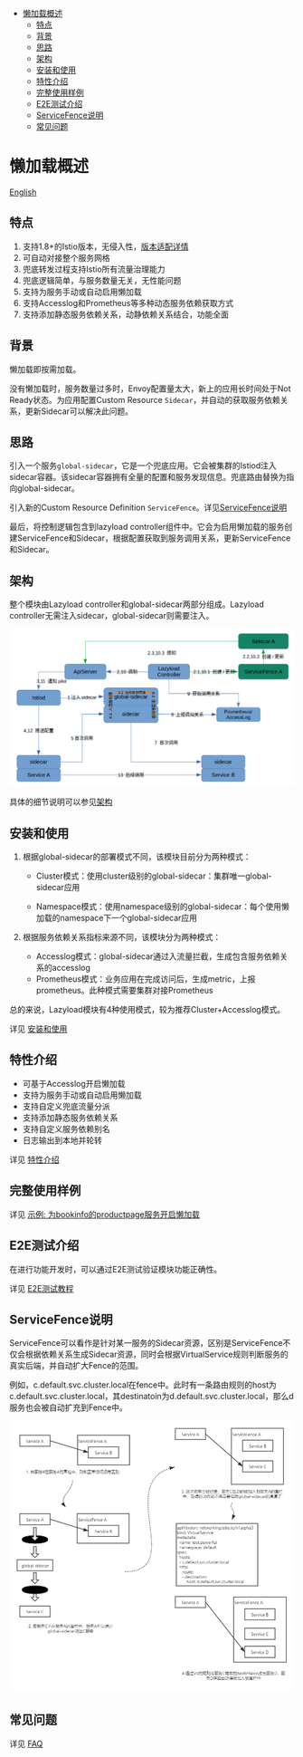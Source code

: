 - [懒加载概述](#懒加载概述)
  - [特点](#特点)
  - [背景](#背景)
  - [思路](#思路)
  - [架构](#架构)
  - [安装和使用](#安装和使用)
  - [特性介绍](#特性介绍)
  - [完整使用样例](#完整使用样例)
  - [E2E测试介绍](#e2e测试介绍)
  - [ServiceFence说明](#servicefence说明)
  - [常见问题](#常见问题)


# 懒加载概述

[English](./README.md)

## 特点

1. 支持1.8+的Istio版本，无侵入性，[版本适配详情](https://github.com/slime-io/slime/issues/145)
2. 可自动对接整个服务网格
3. 兜底转发过程支持Istio所有流量治理能力
4. 兜底逻辑简单，与服务数量无关，无性能问题
5. 支持为服务手动或自动启用懒加载
6. 支持Accesslog和Prometheus等多种动态服务依赖获取方式
7. 支持添加静态服务依赖关系，动静依赖关系结合，功能全面





## 背景

懒加载即按需加载。

没有懒加载时，服务数量过多时，Envoy配置量太大，新上的应用长时间处于Not Ready状态。为应用配置Custom Resource `Sidecar`，并自动的获取服务依赖关系，更新Sidecar可以解决此问题。



## 思路

引入一个服务`global-sidecar`，它是一个兜底应用。它会被集群的Istiod注入sidecar容器。该sidecar容器拥有全量的配置和服务发现信息。兜底路由替换为指向global-sidecar。

引入新的Custom Resource Definition `ServiceFence`。详见[ServiceFence说明](#ServiceFence说明)

最后，将控制逻辑包含到lazyload controller组件中。它会为启用懒加载的服务创建ServiceFence和Sidecar，根据配置获取到服务调用关系，更新ServiceFence和Sidecar。



## 架构

整个模块由Lazyload controller和global-sidecar两部分组成。Lazyload controller无需注入sidecar，global-sidecar则需要注入。

<img src="./media/lazyload-architecture-20211222_zh.png" style="zoom:80%;" />



具体的细节说明可以参见[架构](./lazyload_tutorials_zh.md#%E6%9E%B6%E6%9E%84)



## 安装和使用

1. 根据global-sidecar的部署模式不同，该模块目前分为两种模式：

   - Cluster模式：使用cluster级别的global-sidecar：集群唯一global-sidecar应用

   - Namespace模式：使用namespace级别的global-sidecar：每个使用懒加载的namespace下一个global-sidecar应用

2. 根据服务依赖关系指标来源不同，该模块分为两种模式：

   - Accesslog模式：global-sidecar通过入流量拦截，生成包含服务依赖关系的accesslog
   - Prometheus模式：业务应用在完成访问后，生成metric，上报prometheus。此种模式需要集群对接Prometheus

总的来说，Lazyload模块有4种使用模式，较为推荐Cluster+Accesslog模式。

详见 [安装和使用](./lazyload_tutorials_zh.md#%E5%AE%89%E8%A3%85%E5%92%8C%E4%BD%BF%E7%94%A8)



## 特性介绍

- 可基于Accesslog开启懒加载
- 支持为服务手动或自动启用懒加载
- 支持自定义兜底流量分派
- 支持添加静态服务依赖关系
- 支持自定义服务依赖别名
- 日志输出到本地并轮转

详见 [特性介绍](./lazyload_tutorials_zh.md#%E7%89%B9%E6%80%A7%E4%BB%8B%E7%BB%8D)



## 完整使用样例

详见 [示例: 为bookinfo的productpage服务开启懒加载](./lazyload_tutorials_zh.md#%E7%A4%BA%E4%BE%8B)



## E2E测试介绍

在进行功能开发时，可以通过E2E测试验证模块功能正确性。

详见 [E2E测试教程](https://github.com/slime-io/slime/blob/master/doc/zh/slime_e2e_test_zh.md)



## ServiceFence说明

ServiceFence可以看作是针对某一服务的Sidecar资源，区别是ServiceFence不仅会根据依赖关系生成Sidecar资源，同时会根据VirtualService规则判断服务的真实后端，并自动扩大Fence的范围。

例如，c.default.svc.cluster.local在fence中。此时有一条路由规则的host为c.default.svc.cluster.local，其destinatoin为d.default.svc.cluster.local，那么d服务也会被自动扩充到Fence中。

<img src="./media/ll.png" alt="服务围栏" style="zoom: 67%;" />



## 常见问题

详见 [FAQ](./lazyload_tutorials_zh.md#FAQ)

